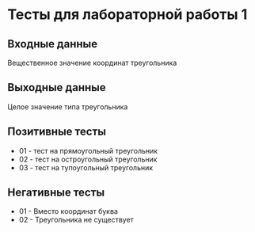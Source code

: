 # Тесты для лабораторной работы 1

## Входные данные
Вещественное значение координат треугольника

## Выходные данные
Целое значение типа треугольника

## Позитивные тесты
- 01 - тест на прямоугольный треугольник
- 02 - тест на остроугольный треугольник
- 03 - тест на тупоугольный треугольник

## Негативные тесты
- 01 - Вместо координат буква
- 02 - Треугольника не существует

